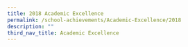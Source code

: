 ```yaml
---
title: 2018 Academic Excellence
permalink: /school-achievements/Academic-Excellence/2018
description: ""
third_nav_title: Academic Excellence
---
```

